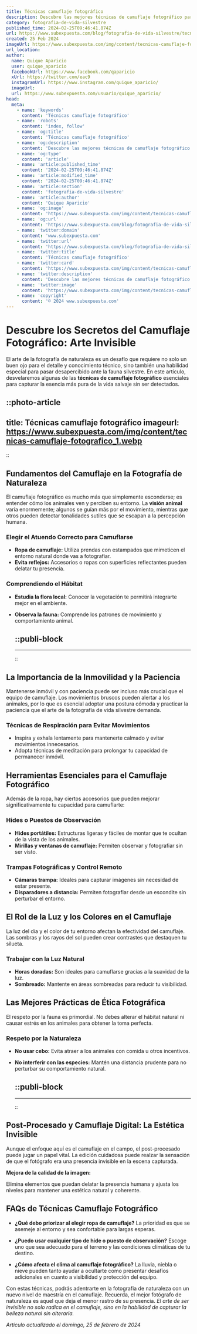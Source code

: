 ```yaml
---
title: Técnicas camuflaje fotográfico
description: Descubre las mejores técnicas de camuflaje fotográfico para capturar imágenes naturales sin ser detectado. ¡Perfecciona tu arte!
category: fotografia-de-vida-silvestre
published_time: 2024-02-25T09:46:41.874Z
url: https://www.subexpuesta.com/blog/fotografia-de-vida-silvestre/tecnicas-camuflaje-fotografico
created: 25 Feb 2024
imageUrl: https://www.subexpuesta.com/img/content/tecnicas-camuflaje-fotografico_1.webp
url_location:
author:
  name: Quique Aparicio
  user: quique_aparicio
  facebookUrl: https://www.facebook.com/qaparicio
  xUrl: https://twitter.com/eac9
  instagramUrl: https://www.instagram.com/quique_aparicio/
  imageUrl: 
  url: https://www.subexpuesta.com/usuario/quique_aparicio/
head:
  meta:
    - name: 'keywords'
      content: 'Técnicas camuflaje fotográfico'
    - name: 'robots'
      content: 'index, follow'
    - name: 'og:title'
      content: 'Técnicas camuflaje fotográfico'
    - name: 'og:description'
      content: 'Descubre las mejores técnicas de camuflaje fotográfico para capturar imágenes naturales sin ser detectado. ¡Perfecciona tu arte!'
    - name: 'og:type'
      content: 'article'
    - name: 'article:published_time'
      content: '2024-02-25T09:46:41.874Z'
    - name: 'article:modified_time'
      content: '2024-02-25T09:46:41.874Z'
    - name: 'article:section'
      content: 'fotografia-de-vida-silvestre'
    - name: 'article:author'
      content: 'Quique Aparicio'
    - name: 'og:image'
      content: 'https://www.subexpuesta.com/img/content/tecnicas-camuflaje-fotografico_1.webp'
    - name: 'og:url'
      content: 'https://www.subexpuesta.com/blog/fotografia-de-vida-silvestre/tecnicas-camuflaje-fotografico'
    - name: 'twitter:domain'
      content: 'www.subexpuesta.com'
    - name: 'twitter:url'
      content: 'https://www.subexpuesta.com/blog/fotografia-de-vida-silvestre/tecnicas-camuflaje-fotografico'
    - name: 'twitter:title'
      content: 'Técnicas camuflaje fotográfico'
    - name: 'twitter:card'
      content: 'https://www.subexpuesta.com/img/content/tecnicas-camuflaje-fotografico_1.webp'
    - name: 'twitter:description'
      content: 'Descubre las mejores técnicas de camuflaje fotográfico para capturar imágenes naturales sin ser detectado. ¡Perfecciona tu arte!'
    - name: 'twitter:image'
      content: 'https://www.subexpuesta.com/img/content/tecnicas-camuflaje-fotografico_1.webp'
    - name: 'copyright'
      content: '© 2024 www.subexpuesta.com'
---
```

# Descubre los Secretos del Camuflaje Fotográfico: Arte Invisible

El arte de la fotografía de naturaleza es un desafío que requiere no solo un buen ojo para el detalle y conocimiento técnico, sino también una habilidad especial para pasar desapercibido ante la fauna silvestre. En este artículo, desvelaremos algunas de las **técnicas de camuflaje fotográfico** esenciales para capturar la esencia más pura de la vida salvaje sin ser detectados.


::photo-article
---
title: Técnicas camuflaje fotográfico
imageurl: https://www.subexpuesta.com/img/content/tecnicas-camuflaje-fotografico_1.webp
---
::


## Fundamentos del Camuflaje en la Fotografía de Naturaleza

El camuflaje fotográfico es mucho más que simplemente esconderse; es entender cómo los animales ven y perciben su entorno. La **visión animal** varía enormemente; algunos se guían más por el movimiento, mientras que otros pueden detectar tonalidades sutiles que se escapan a la percepción humana.

### Elegir el Atuendo Correcto para Camuflarse

- **Ropa de camuflaje:** Utiliza prendas con estampados que mimeticen el entorno natural donde vas a fotografiar.
- **Evita reflejos:** Accesorios o ropas con superficies reflectantes pueden delatar tu presencia.

### Comprendiendo el Hábitat

- **Estudia la flora local:** Conocer la vegetación te permitirá integrarte mejor en el ambiente.
- **Observa la fauna:** Comprende los patrones de movimiento y comportamiento animal.


  ::publi-block
  ---
  ---
  ::
  
  
## La Importancia de la Inmovilidad y la Paciencia

Mantenerse inmóvil y con paciencia puede ser incluso más crucial que el equipo de camuflaje. Los movimientos bruscos pueden alertar a los animales, por lo que es esencial adoptar una postura cómoda y practicar la paciencia que el arte de la fotografía de vida silvestre demanda.

### Técnicas de Respiración para Evitar Movimientos

- Inspira y exhala lentamente para mantenerte calmado y evitar movimientos innecesarios.
- Adopta técnicas de meditación para prolongar tu capacidad de permanecer inmóvil.

## Herramientas Esenciales para el Camuflaje Fotográfico

Además de la ropa, hay ciertos accesorios que pueden mejorar significativamente tu capacidad para camuflarte:

### Hides o Puestos de Observación

- **Hides portátiles:** Estructuras ligeras y fáciles de montar que te ocultan de la vista de los animales.
- **Mirillas y ventanas de camuflaje:** Permiten observar y fotografiar sin ser visto.

### Trampas Fotográficas y Control Remoto

- **Cámaras trampa:** Ideales para capturar imágenes sin necesidad de estar presente.
- **Disparadores a distancia:** Permiten fotografiar desde un escondite sin perturbar el entorno.

## El Rol de la Luz y los Colores en el Camuflaje

La luz del día y el color de tu entorno afectan la efectividad del camuflaje. Las sombras y los rayos del sol pueden crear contrastes que destaquen tu silueta. 

### Trabajar con la Luz Natural

- **Horas doradas:** Son ideales para camuflarse gracias a la suavidad de la luz.
- **Sombreado:** Mantente en áreas sombreadas para reducir tu visibilidad.

## Las Mejores Prácticas de Ética Fotográfica

El respeto por la fauna es primordial. No debes alterar el hábitat natural ni causar estrés en los animales para obtener la toma perfecta.

### Respeto por la Naturaleza

- **No usar cebo:** Evita atraer a los animales con comida u otros incentivos.
- **No interferir con las especies:** Mantén una distancia prudente para no perturbar su comportamiento natural.


  ::publi-block
  ---
  ---
  ::
  
  
## Post-Procesado y Camuflaje Digital: La Estética Invisible

Aunque el enfoque aquí es el camuflaje en el campo, el post-procesado puede jugar un papel vital. La edición cuidadosa puede realzar la sensación de que el fotógrafo era una presencia invisible en la escena capturada.

**Mejora de la calidad de la imagen:**

Elimina elementos que puedan delatar la presencia humana y ajusta los niveles para mantener una estética natural y coherente.

## FAQs de Técnicas Camuflaje Fotográfico

- **¿Qué debo priorizar al elegir ropa de camuflaje?**
  La prioridad es que se asemeje al entorno y sea confortable para largas esperas.

- **¿Puedo usar cualquier tipo de hide o puesto de observación?**
  Escoge uno que sea adecuado para el terreno y las condiciones climáticas de tu destino.

- **¿Cómo afecta el clima al camuflaje fotográfico?**
  La lluvia, niebla o nieve pueden tanto ayudar a ocultarte como presentar desafíos adicionales en cuanto a visibilidad y protección del equipo.

Con estas técnicas, podrás adentrarte en la fotografia de naturaleza con un nuevo nivel de maestría en el camuflaje. Recuerda, el mejor fotógrafo de naturaleza es aquel que deja el menor rastro de su presencia. *El arte de ser invisible no solo radica en el camuflaje, sino en la habilidad de capturar la belleza natural sin alterarla.*

_Artículo actualizado el domingo, 25 de febrero de 2024_